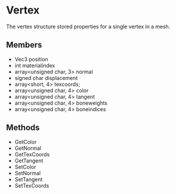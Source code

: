 # Vertex #
The vertex structure stored properties for a single vertex in a mesh.

## Members ##
- Vec3 position
- int materialindex
- array<unsigned char, 3> normal
- signed char displacement
- array<short, 4> texcoords;
- array<unsigned char, 4> color
- array<unsigned char, 4> tangent
- array<unsigned char, 4> boneweights
- array<unsigned char, 4> boneindices

## Methods ##
- GetColor
- GetNormal
- GetTexCoords
- GetTangent
- SetColor
- SetNormal
- SetTangent
- SetTexCoords
